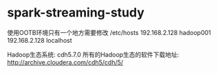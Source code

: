 # spark-streaming-study


使用OOTB环境只有一个地方需要修改
/etc/hosts
    192.168.2.128 hadoop001
    192.168.2.128 localhost


Hadoop生态系统: cdh5.7.0
所有的Hadoop生态的软件下载地址: http://archive.cloudera.com/cdh5/cdh/5/
